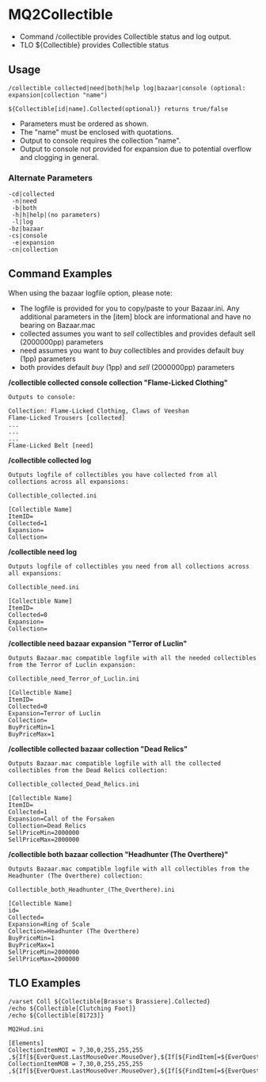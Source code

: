 # MQ2Collectible

- Command /collectible provides Collectible status and log output.
- TLO ${Collectible} provides Collectible status

## Usage

```
/collectible collected|need|both|help log|bazaar|console (optional: expansion|collection "name")

${Collectible[id|name].Collected(optional)} returns true/false
```

- Parameters must be ordered as shown.
- The "name" must be enclosed with quotations.
- Output to console requires the collection "name".
- Output to console not provided for expansion due to potential overflow and clogging in general.

### Alternate Parameters

```
-cd|collected
 -n|need
 -b|both
 -h|h|help|(no parameters)
 -l|log
-bz|bazaar
-cs|console
 -e|expansion
-cn|collection
```

## Command Examples

When using the bazaar logfile option, please note:

- The logfile is provided for you to copy/paste to your Bazaar.ini. Any additional parameters in the [item] block are informational and have no bearing on Bazaar.mac
- collected assumes you want to _sell_ collectibles and provides default sell (2000000pp) parameters
- need assumes you want to _buy_ collectibles and provides default buy (1pp) parameters
- both provides default _buy_ (1pp) and _sell_ (2000000pp) parameters

**/collectible collected console collection "Flame-Licked Clothing"**

```
Outputs to console:

Collection: Flame-Licked Clothing, Claws of Veeshan
Flame-Licked Trousers [collected]
...
...
...
Flame-Licked Belt [need]
```

**/collectible collected log**

```
Outputs logfile of collectibles you have collected from all collections across all expansions:

Collectible_collected.ini

[Collectible Name]
ItemID=
Collected=1
Expansion=
Collection=
```

**/collectible need log**

```
Outputs logfile of collectibles you need from all collections across all expansions:

Collectible_need.ini

[Collectible Name]
ItemID=
Collected=0
Expansion=
Collection=
```

**/collectible need bazaar expansion "Terror of Luclin"**

```
Outputs Bazaar.mac compatible logfile with all the needed collectibles from the Terror of Luclin expansion:

Collectible_need_Terror_of_Luclin.ini

[Collectible Name]
ItemID=
Collected=0
Expansion=Terror of Luclin
Collection=
BuyPriceMin=1
BuyPriceMax=1
```

**/collectible collected bazaar collection "Dead Relics"**

```
Outputs Bazaar.mac compatible logfile with all the collected collectibles from the Dead Relics collection:

Collectible_collected_Dead_Relics.ini

[Collectible Name]
ItemID=
Collected=1
Expansion=Call of the Forsaken
Collection=Dead Relics
SellPriceMin=2000000
SellPriceMax=2000000
```

**/collectible both bazaar collection "Headhunter (The Overthere)"**

```
Outputs Bazaar.mac compatible logfile with all collectibles from the Headhunter (The Overthere) collection:

Collectible_both_Headhunter_(The_Overthere).ini

[Collectible Name]
id=
Collected=
Expansion=Ring of Scale
Collection=Headhunter (The Overthere)
BuyPriceMin=1
BuyPriceMax=1
SellPriceMin=2000000
SellPriceMax=2000000
```

## TLO Examples

```
/varset Coll ${Collectible[Brasse's Brassiere].Collected}
/echo ${Collectible[Clutching Foot]}
/echo ${Collectible[81723]}
```

```
MQ2Hud.ini

[Elements]
CollectionItemMOI = 7,30,0,255,255,255 ,${If[${EverQuest.LastMouseOver.MouseOver},${If[${FindItem[=${EverQuest.LastMouseOver.Tooltip}].Collectible},${If[${Collectible[${FindItem[=${EverQuest.LastMouseOver.Tooltip}]}]},Collected,Need]},""]},""]}
CollectionItemMOB = 7,30,0,255,255,255 ,${If[${EverQuest.LastMouseOver.MouseOver},${If[${FindItem[=${EverQuest.LastMouseOver.Tooltip}].Collectible},${If[${Collectible[${FindItemBank[=${EverQuest.LastMouseOver.Tooltip}]}]},Collected,Need]},""]},""]}
```
